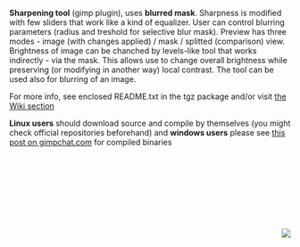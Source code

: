 **Sharpening tool** (gimp plugin), uses **blurred mask**. Sharpness is modified with few sliders that work like a kind of equalizer. User can control blurring parameters (radius and treshold for selective blur mask). Preview has three modes - image (with changes applied) / mask / splitted (comparison) view. Brightness of image can be chanched by levels-like tool that works indirectly - via the mask. This allows use to change overall brightness while preserving (or modifying in another way) local contrast. The tool can be used also for blurring of an image.

For more info, see enclosed README.txt in the tgz package and/or visit [the Wiki section](http://code.google.com/p/aumask/w/list)

**Linux users** should download source and compile by themselves (you might check official repositories beforehand) and **windows users** please see [this post on gimpchat.com](http://www.gimpchat.com/viewtopic.php?f=7&t=6653&p=97528#p97528) for compiled binaries

<br><br><br><br><br><br><br><p align='right'>
<a href='https://www.paypal.com/cgi-bin/webscr?cmd=_s-xclick&hosted_button_id=GBERSY833N4AA'><img src='https://www.paypalobjects.com/en_US/i/btn/btn_donateCC_LG.gif' border='0'></img></a>